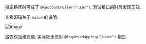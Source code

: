 指定路径时写成了 `@RestController("user")`, 测试接口的时候发现无效.

查看源码关于 `value` 的说明:

![image](https://img2022.cnblogs.com/blog/2451333/202210/2451333-20221029150635222-1973883434.png)

这仅仅是建议值, 实际应该使用 `@RequestMapping("/user")` 指定.

